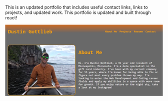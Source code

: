 This is an updated portfolio that includes useful contact links, links to projects, and updated work. This portfolio is updated and built through react!

![Site Screenshot](https://github.com/DustinGottlieb/Dustins-React-Portfolio/blob/main/portfolio.JPG?raw=true)



